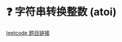 # :question: 字符串转换整数 (atoi)

[leetcode 题目链接](https://leetcode-cn.com/problems/string-to-integer-atoi/)
